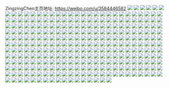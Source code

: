 ZingzingChen主页地址: https://weibo.com/u/3584446582 
![](https://wx4.sinaimg.cn/mw2000/d5a65076gy1h8v8gjkoltj22c03401ky.jpg) 
![](https://wx4.sinaimg.cn/mw2000/d5a65076gy1h8v8gky4r7j22ab31q7wi.jpg) 
![](https://wx4.sinaimg.cn/mw2000/d5a65076gy1h8v8go95r8j22c0340hdv.jpg) 
![](https://wx4.sinaimg.cn/mw2000/d5a65076gy1h8v8gf2rc7j228h2zjhdu.jpg) 
![](https://wx4.sinaimg.cn/mw2000/d5a65076gy1h8v8gme5wij22c0340x6q.jpg) 
![](https://wx4.sinaimg.cn/mw2000/d5a65076gy1h8v8giehtpj22c0340u0y.jpg) 
![](https://wx4.sinaimg.cn/mw2000/d5a65076gy1h8v8gg6yo1j228h2zrb2a.jpg) 
![](https://wx4.sinaimg.cn/mw2000/d5a65076gy1h8v8gh1k3yj224s2ulnpd.jpg) 
![](https://wx4.sinaimg.cn/mw2000/d5a65076gy1h8v8gp1ej5j21ua2ks4qp.jpg) 
![](https://wx4.sinaimg.cn/mw2000/d5a65076gy1h6wknazv84j21v52hjx6p.jpg) 
![](https://wx4.sinaimg.cn/mw2000/d5a65076gy1h6wkn1zm3oj20jp0lf78e.jpg) 
![](https://wx4.sinaimg.cn/mw2000/d5a65076gy1h6wkn516svj22c0340kjm.jpg) 
![](https://wx4.sinaimg.cn/mw2000/d5a65076gy1h6wkn5m5fcj20or121wlk.jpg) 
![](https://wx4.sinaimg.cn/mw2000/d5a65076gy1h6wkn739lqj22c03404qp.jpg) 
![](https://wx4.sinaimg.cn/mw2000/d5a65076gy1h6wkn88l6rj21hc0u00zy.jpg) 
![](https://wx4.sinaimg.cn/mw2000/d5a65076gy1h5c05biphuj21nx27wkjl.jpg) 
![](https://wx4.sinaimg.cn/mw2000/d5a65076gy1h5c05719ylj22c0340b2a.jpg) 
![](https://wx4.sinaimg.cn/mw2000/d5a65076gy1h5c058gjp3j21o0280kjl.jpg) 
![](https://wx4.sinaimg.cn/mw2000/d5a65076gy1h5c059b16jj21o0280kjl.jpg) 
![](https://wx4.sinaimg.cn/mw2000/d5a65076gy1h5c05ad40lj22c0340b29.jpg) 
![](https://wx4.sinaimg.cn/mw2000/d5a65076gy1h5c055munpj21o0280npd.jpg) 
![](https://wx4.sinaimg.cn/mw2000/d5a65076gy1h4r6jgm2p8j22c0340nj4.jpg) 
![](https://wx4.sinaimg.cn/mw2000/d5a65076gy1h4r6jifix0j22c03401ky.jpg) 
![](https://wx4.sinaimg.cn/mw2000/d5a65076gy1h4r6jea4pej22c0340qv6.jpg) 
![](https://wx4.sinaimg.cn/mw2000/d5a65076gy1h4r6jchm1cj21kw2dcb29.jpg) 
![](https://wx4.sinaimg.cn/mw2000/d5a65076gy1h4r6jfxzp3j22c0340u0x.jpg) 
![](https://wx4.sinaimg.cn/mw2000/d5a65076gy1h4r6jbb3hij22c03401ky.jpg) 
![](https://wx4.sinaimg.cn/mw2000/d5a65076gy1h4r6jjip3dj22c0340kjl.jpg) 
![](https://wx4.sinaimg.cn/mw2000/d5a65076gy1h4lg3pm8lwj21ep1vmhdt.jpg) 
![](https://wx4.sinaimg.cn/mw2000/d5a65076gy1h4lg3veuk7j21ku23shdt.jpg) 
![](https://wx4.sinaimg.cn/mw2000/d5a65076gy1h4lg3sdxt5j21x42kpb2a.jpg) 
![](https://wx4.sinaimg.cn/mw2000/d5a65076gy1h4lg3z13zyj229u3197wj.jpg) 
![](https://wx4.sinaimg.cn/mw2000/d5a65076gy1h4lg3ufq6wj21i920cnpd.jpg) 
![](https://wx4.sinaimg.cn/mw2000/d5a65076gy1h49saqo447j22c03407wh.jpg) 
![](https://wx4.sinaimg.cn/mw2000/d5a65076gy1h49sgdc2lrj22c0340u0y.jpg) 
![](https://wx4.sinaimg.cn/mw2000/d5a65076gy1h49sb1l6slj22c03407wh.jpg) 
![](https://wx4.sinaimg.cn/mw2000/d5a65076gy1h49sbdfnwlj22c0340b2a.jpg) 
![](https://wx4.sinaimg.cn/mw2000/d5a65076gy1h3ra8c3vdtj22c0340x6q.jpg) 
![](https://wx4.sinaimg.cn/mw2000/d5a65076gy1h3ra88c1pjj22c03407wl.jpg) 
![](https://wx4.sinaimg.cn/mw2000/d5a65076gy1h3ra854t05j21km23he81.jpg) 
![](https://wx4.sinaimg.cn/mw2000/d5a65076gy1h3ra8amgbuj22c03401kx.jpg) 
![](https://wx4.sinaimg.cn/mw2000/d5a65076gy1h3ra86dppij21oh28mu0x.jpg) 
![](https://wx4.sinaimg.cn/mw2000/d5a65076gy1h3ra84hmigj22c0340e83.jpg) 
![](https://wx4.sinaimg.cn/mw2000/d5a65076gy1h3ra89rqbij229m31mnpe.jpg) 
![](https://wx4.sinaimg.cn/mw2000/d5a65076gy1h2i6buaugzj21x52k7npd.jpg) 
![](https://wx4.sinaimg.cn/mw2000/d5a65076gy1h2i6bspezrj22492xdx6q.jpg) 
![](https://wx4.sinaimg.cn/mw2000/d5a65076gy1h2i6c1zp83j21gd1v94qq.jpg) 
![](https://wx4.sinaimg.cn/mw2000/d5a65076gy1h2i6bx00xyj21uo18g4d3.jpg) 
![](https://wx4.sinaimg.cn/mw2000/d5a65076gy1h2i6bwhzpej21uo18gqrp.jpg) 
![](https://wx4.sinaimg.cn/mw2000/d5a65076gy1h2i6c3oo39j22c03407wi.jpg) 
![](https://wx4.sinaimg.cn/mw2000/d5a65076gy1h2i6gy6aznj23402c0x6p.jpg) 
![](https://wx4.sinaimg.cn/mw2000/d5a65076gy1h2i6now955j21nz26l1ky.jpg) 
![](https://wx4.sinaimg.cn/mw2000/d5a65076gy1h23oybyg0ij21dn1u67wi.jpg) 
![](https://wx4.sinaimg.cn/mw2000/d5a65076gy1h23oyfs09ej22g41u01l0.jpg) 
![](https://wx4.sinaimg.cn/mw2000/d5a65076gy1h23oyjgdzoj21ij20pkjm.jpg) 
![](https://wx4.sinaimg.cn/mw2000/d5a65076gy1h23oykrvpvj22c033zu0y.jpg) 
![](https://wx4.sinaimg.cn/mw2000/d5a65076gy1h23oymq0iqj23402c01l0.jpg) 
![](https://wx4.sinaimg.cn/mw2000/d5a65076gy1h23oyp0067j22bn340u0y.jpg) 
![](https://wx4.sinaimg.cn/mw2000/d5a65076gy1h23oy962arj22c033zqv5.jpg) 
![](https://wx4.sinaimg.cn/mw2000/d5a65076gy1h23oyrk526j222j2rehdu.jpg) 
![](https://wx4.sinaimg.cn/mw2000/d5a65076gy1h1z7c3mfofj20u00x8dk3.jpg) 
![](https://wx4.sinaimg.cn/mw2000/d5a65076gy1h1z7c437hej20u0140n3s.jpg) 
![](https://wx4.sinaimg.cn/mw2000/d5a65076gy1h1z7c6cictj20u00u0tf1.jpg) 
![](https://wx4.sinaimg.cn/mw2000/d5a65076gy1h1z7c5wdnkj20u014016r.jpg) 
![](https://wx4.sinaimg.cn/mw2000/d5a65076gy1h1z7c36n9ej21400u0q95.jpg) 
![](https://wx4.sinaimg.cn/mw2000/d5a65076gy1h1z7c57rjbj20u0140wq2.jpg) 
![](https://wx4.sinaimg.cn/mw2000/d5a65076gy1h1z7c78vn4j20u0140gro.jpg) 
![](https://wx4.sinaimg.cn/mw2000/d5a65076gy1h1z7c2ozgbj20u0140gt6.jpg) 
![](https://wx4.sinaimg.cn/mw2000/d5a65076gy1h1z7c6rfv1j20u0140464.jpg) 
![](https://wx4.sinaimg.cn/mw2000/d5a65076gy1h1hs4ocv4dj20u01400yd.jpg) 
![](https://wx4.sinaimg.cn/mw2000/d5a65076gy1h1hs4en0dij20u0140afy.jpg) 
![](https://wx4.sinaimg.cn/mw2000/d5a65076gy1h1hs49ci5dj20u0140q7r.jpg) 
![](https://wx4.sinaimg.cn/mw2000/d5a65076gy1h1hs4g86zmj20u0140ag4.jpg) 
![](https://wx4.sinaimg.cn/mw2000/d5a65076gy1h1hs4m3ux1j20u0140jz1.jpg) 
![](https://wx4.sinaimg.cn/mw2000/d5a65076gy1h1hs4hzqb8j20u01407ar.jpg) 
![](https://wx4.sinaimg.cn/mw2000/d5a65076gy1h1hs4jtgz2j20u015ygra.jpg) 
![](https://wx4.sinaimg.cn/mw2000/d5a65076gy1h1hs4cqbw4j20u0140dl8.jpg) 
![](https://wx4.sinaimg.cn/mw2000/d5a65076gy1h1hs4b7qv6j20u0160tf4.jpg) 
![](https://wx4.sinaimg.cn/mw2000/d5a65076gy1h1a8e9ivwfj20u014046c.jpg) 
![](https://wx4.sinaimg.cn/mw2000/d5a65076gy1h1a8e8w1gsj20u01e1117.jpg) 
![](https://wx4.sinaimg.cn/mw2000/d5a65076gy1h1a8e7vvuaj20u012l440.jpg) 
![](https://wx4.sinaimg.cn/mw2000/d5a65076gy1h1a8eabnmaj20u01sygsc.jpg) 
![](https://wx4.sinaimg.cn/mw2000/d5a65076gy1h1a8fxaxycj20u00midlm.jpg) 
![](https://wx4.sinaimg.cn/mw2000/d5a65076gy1h1a8ktdffkj21410u049t.jpg) 
![](https://wx4.sinaimg.cn/mw2000/d5a65076gy1h1a8kt0j8lj20u0140ahx.jpg) 
![](https://wx4.sinaimg.cn/mw2000/d5a65076ly1h0rakk3bjhj20u013ydnx.jpg) 
![](https://wx4.sinaimg.cn/mw2000/d5a65076ly1h0ragzekodj20u0140agq.jpg) 
![](https://wx4.sinaimg.cn/mw2000/d5a65076ly1h0ragy5oprj20u0140dna.jpg) 
![](https://wx4.sinaimg.cn/mw2000/d5a65076ly1h0ragxjni7j20u0140wl3.jpg) 
![](https://wx4.sinaimg.cn/mw2000/d5a65076ly1h0ragz3v1wj20u0140n4s.jpg) 
![](https://wx4.sinaimg.cn/mw2000/d5a65076ly1h0raipi3ocj20u00xb7ai.jpg) 
![](https://wx4.sinaimg.cn/mw2000/d5a65076ly1h0ragzy7yjj20u0140q95.jpg) 
![](https://wx4.sinaimg.cn/mw2000/d5a65076ly1h0raip6rtkj213e0u0144.jpg) 
![](https://wx4.sinaimg.cn/mw2000/d5a65076gy1h01xwkidmnj21ba1adqcf.jpg) 
![](https://wx4.sinaimg.cn/mw2000/d5a65076gy1h01xwjxmfmj21ba1bah1x.jpg) 
![](https://wx4.sinaimg.cn/mw2000/d5a65076gy1gzy2a3wam0j20wi1ya7wh.jpg) 
![](https://wx4.sinaimg.cn/mw2000/d5a65076gy1gzy2abegu8j21kw2dce82.jpg) 
![](https://wx4.sinaimg.cn/mw2000/d5a65076gy1gzy2a7i55ej22c033yqv6.jpg) 
![](https://wx4.sinaimg.cn/mw2000/d5a65076gy1gzy2a1gciej215o1n17wh.jpg) 
![](https://wx4.sinaimg.cn/mw2000/d5a65076gy1gzy2a608ppj20wi1ya1kx.jpg) 
![](https://wx4.sinaimg.cn/mw2000/d5a65076gy1gzy2a93txpj22c03401kz.jpg) 
![](https://wx4.sinaimg.cn/mw2000/d5a65076gy1gzy2a5ej4lj211c33yhdt.jpg) 
![](https://wx4.sinaimg.cn/mw2000/d5a65076gy1gzy2a4l4ouj20uk47n7wd.jpg) 
![](https://wx4.sinaimg.cn/mw2000/d5a65076gy1gzy2a2wmejj211c33ynpd.jpg) 
![](https://wx4.sinaimg.cn/mw2000/d5a65076gy1gzvzq9z2buj20u01407bd.jpg) 
![](https://wx4.sinaimg.cn/mw2000/d5a65076gy1gzci8qn5coj213q0u00ws.jpg) 
![](https://wx4.sinaimg.cn/mw2000/d5a65076gy1gzci8doa9ij20u0140wld.jpg) 
![](https://wx4.sinaimg.cn/mw2000/d5a65076gy1gzci8mxxd7j20u013zn40.jpg) 
![](https://wx4.sinaimg.cn/mw2000/d5a65076gy1gzci8ut1awj20u00u0dl3.jpg) 
![](https://wx4.sinaimg.cn/mw2000/d5a65076gy1gzci8lbkjcj20u011igt6.jpg) 
![](https://wx4.sinaimg.cn/mw2000/d5a65076gy1gz5e90oouqj20u0140ahu.jpg) 
![](https://wx4.sinaimg.cn/mw2000/d5a65076gy1gyrebqm9mzj20u0140tgn.jpg) 
![](https://wx4.sinaimg.cn/mw2000/d5a65076gy1gyrebtwkrmj21410u0qcq.jpg) 
![](https://wx4.sinaimg.cn/mw2000/d5a65076gy1gyrebwu3wuj20u01400ys.jpg) 
![](https://wx4.sinaimg.cn/mw2000/d5a65076ly1gxwb4r75e0j20u0161jz1.jpg) 
![](https://wx4.sinaimg.cn/mw2000/d5a65076ly1gxwb52mlblj20u0145gp0.jpg) 
![](https://wx4.sinaimg.cn/mw2000/d5a65076ly1gxwb50rq13j20u0139dka.jpg) 
![](https://wx4.sinaimg.cn/mw2000/d5a65076ly1gxwb58ibdlj20u014d119.jpg) 
![](https://wx4.sinaimg.cn/mw2000/d5a65076ly1gxwb4wy4luj20u0140agj.jpg) 
![](https://wx4.sinaimg.cn/mw2000/d5a65076ly1gxq9dutv1hj21m923zhdt.jpg) 
![](https://wx4.sinaimg.cn/mw2000/d5a65076ly1gxq9dwk1ebj21j321eb29.jpg) 
![](https://wx4.sinaimg.cn/mw2000/d5a65076ly1gwm6pyi9qwj21io20wkfk.jpg) 
![](https://wx4.sinaimg.cn/mw2000/d5a65076ly1gwm6q0s4d2j20xc38okjl.jpg) 
![](https://wx4.sinaimg.cn/mw2000/d5a65076ly1gwm6pzjr3kj21vk1eotty.jpg) 
![](https://wx4.sinaimg.cn/mw2000/d5a65076ly1gwm6q16q33j20to0sy11p.jpg) 
![](https://wx4.sinaimg.cn/mw2000/d5a65076ly1gwm6pxgxqnj21bg0zjdpo.jpg) 
![](https://wx4.sinaimg.cn/mw2000/d5a65076ly1gwm6q22retj21nw1nwu0x.jpg) 
![](https://wx4.sinaimg.cn/mw2000/d5a65076ly1gwm6px1igfj20xc3w0e81.jpg) 
![](https://wx4.sinaimg.cn/mw2000/d5a65076ly1gwm6q06fp3j20uk67znpe.jpg) 
![](https://wx4.sinaimg.cn/mw2000/d5a65076ly1gwm6py1yqjj23402c0e82.jpg) 
![](https://wx4.sinaimg.cn/mw2000/d5a65076ly1gwm6q5edywj22gu340qv6.jpg) 
![](https://wx4.sinaimg.cn/mw2000/d5a65076ly1gwm6q4fy31j22c033xnpe.jpg) 
![](https://wx4.sinaimg.cn/mw2000/d5a65076ly1gw6wx4j5b7j225n1peu0x.jpg) 
![](https://wx4.sinaimg.cn/mw2000/d5a65076ly1gw6wx2yx5tj225s1mce81.jpg) 
![](https://wx4.sinaimg.cn/mw2000/d5a65076ly1gw6wxtck27j21gn13h1im.jpg) 
![](https://wx4.sinaimg.cn/mw2000/d5a65076ly1gw6wx5569rj20zk1bedr0.jpg) 
![](https://wx4.sinaimg.cn/mw2000/d5a65076ly1gw6wx3nwhlj21y21fbhdt.jpg) 
![](https://wx4.sinaimg.cn/mw2000/d5a65076ly1gw6wx2bj7xj21ig14utra.jpg) 
![](https://wx4.sinaimg.cn/mw2000/d5a65076ly1gw6wx6mj74j22sn1znqv7.jpg) 
![](https://wx4.sinaimg.cn/mw2000/d5a65076ly1gw6wx1uprfj21me25su0x.jpg) 
![](https://wx4.sinaimg.cn/mw2000/d5a65076ly1gw6wx11umrj20kc0cujua.jpg) 
![](https://wx4.sinaimg.cn/mw2000/d5a65076ly1gvzi42vubzj21682azh9b.jpg) 
![](https://wx4.sinaimg.cn/mw2000/d5a65076ly1gvzi423bauj21np2d7kjl.jpg) 
![](https://wx4.sinaimg.cn/mw2000/d5a65076ly1gvzi4kdea1j21802bw4qp.jpg) 
![](https://wx4.sinaimg.cn/mw2000/d5a65076ly1gvzi4nqmu8j21x02k14qq.jpg) 
![](https://wx4.sinaimg.cn/mw2000/d5a65076ly1gvzi7eckmmj21o02807wi.jpg) 
![](https://wx4.sinaimg.cn/mw2000/d5a65076ly1gvzi4m5izuj221b2s81ky.jpg) 
![](https://wx4.sinaimg.cn/mw2000/d5a65076ly1gvweri3wd4j20u011i10v.jpg) 
![](https://wx4.sinaimg.cn/mw2000/d5a65076ly1gvwerspw0lj20u0140gwy.jpg) 
![](https://wx4.sinaimg.cn/mw2000/d5a65076ly1gvwernu32vj20u011idnx.jpg) 
![](https://wx4.sinaimg.cn/mw2000/d5a65076ly1gvrzym8vmuj20u014idty.jpg) 
![](https://wx4.sinaimg.cn/mw2000/d5a65076ly1gvrzyh87xrj20u0280nc7.jpg) 
![](https://wx4.sinaimg.cn/mw2000/d5a65076ly1gvrzypax6nj20u014049s.jpg) 
![](https://wx4.sinaimg.cn/mw2000/d5a65076ly1gvrzys70vuj21400u0tl5.jpg) 
![](https://wx4.sinaimg.cn/mw2000/d5a65076ly1gvrzybxuwwj20u0140wpn.jpg) 
![](https://wx4.sinaimg.cn/mw2000/d5a65076ly1gvrzyxeya3j20u0140tn1.jpg) 
![](https://wx4.sinaimg.cn/mw2000/003UzYiygy1gv6vvy93s3j60u0140k1402.jpg) 
![](https://wx4.sinaimg.cn/mw2000/003UzYiygy1gv6vw2vxu9j60u014047i02.jpg) 
![](https://wx4.sinaimg.cn/mw2000/003UzYiygy1gv6vwhim6lj60ku0rswh702.jpg) 
![](https://wx4.sinaimg.cn/mw2000/003UzYiygy1gv6vwj6lrhj60u014011802.jpg) 
![](https://wx4.sinaimg.cn/mw2000/003UzYiygy1gv6vwl5sasj60u0140tkn02.jpg) 
![](https://wx4.sinaimg.cn/mw2000/003UzYiygy1gv6vwqtitkj60u01407gb02.jpg) 
![](https://wx4.sinaimg.cn/mw2000/003UzYiygy1gv6vwvbnwpj60u0140wmz02.jpg) 
![](https://wx4.sinaimg.cn/mw2000/003UzYiygy1gv6vx1kdghj60u013zk0802.jpg) 
![](https://wx4.sinaimg.cn/mw2000/003UzYiygy1gv6vx2rf7nj61400u00zk02.jpg) 
![](https://wx4.sinaimg.cn/mw2000/003UzYiygy1gv3i2wuj91j62c03401l102.jpg) 
![](https://wx4.sinaimg.cn/mw2000/003UzYiygy1gv3i36emsfj624z2un4qs02.jpg) 
![](https://wx4.sinaimg.cn/mw2000/003UzYiyly1gunn65i9ykj60u0141wky02.jpg) 
![](https://wx4.sinaimg.cn/mw2000/003UzYiyly1gunn63ywxuj60u014048n02.jpg) 
![](https://wx4.sinaimg.cn/mw2000/003UzYiyly1gunn64om9pj60u0140dkb02.jpg) 
![](https://wx4.sinaimg.cn/mw2000/003UzYiyly1gunn62vz4uj60u0140dma02.jpg) 
![](https://wx4.sinaimg.cn/mw2000/003UzYiyly1gunn67zbi7j60u01407az02.jpg) 
![](https://wx4.sinaimg.cn/mw2000/003UzYiyly1gunn66ea1nj60u01400z902.jpg) 
![](https://wx4.sinaimg.cn/mw2000/003UzYiyly1gunn623pruj60u013zaed02.jpg) 
![](https://wx4.sinaimg.cn/mw2000/003UzYiyly1gunn67a37qj60u0140tfy02.jpg) 
![](https://wx4.sinaimg.cn/mw2000/003UzYiyly1gunn68me29j60u0140q9002.jpg) 
![](https://wx4.sinaimg.cn/mw2000/003UzYiyly1guiy2duszzj60u01vi7mo02.jpg) 
![](https://wx4.sinaimg.cn/mw2000/d5a65076ly1guiy2ci257j20py25sne7.jpg) 
![](https://wx4.sinaimg.cn/mw2000/003UzYiyly1gue3afc5sbj60u0140qao02.jpg) 
![](https://wx4.sinaimg.cn/mw2000/003UzYiyly1gue3aeruwkj60u013dwma02.jpg) 
![](https://wx4.sinaimg.cn/mw2000/003UzYiyly1gue3adwns3j60u011hdnl02.jpg) 
![](https://wx4.sinaimg.cn/mw2000/003UzYiyly1gue3adf19dj60u018haje02.jpg) 
![](https://wx4.sinaimg.cn/mw2000/003UzYiyly1gue3act0dhj60u0144tgl02.jpg) 
![](https://wx4.sinaimg.cn/mw2000/d5a65076ly1gu5zel2ip6j20u0140485.jpg) 
![](https://wx4.sinaimg.cn/mw2000/d5a65076ly1gu5zejyjrlj20u0140483.jpg) 
![](https://wx4.sinaimg.cn/mw2000/d5a65076ly1gu5zem5byej20u014011z.jpg) 
![](https://wx4.sinaimg.cn/mw2000/d5a65076ly1gu5zemvg72j20u0140dp4.jpg) 
![](https://wx4.sinaimg.cn/mw2000/d5a65076ly1gu5zeof2owj20u0140the.jpg) 
![](https://wx4.sinaimg.cn/mw2000/d5a65076ly1gu5zenmlxuj20u0140jyv.jpg) 
![](https://wx4.sinaimg.cn/mw2000/d5a65076ly1gu4zp31dptj20u0140tfg.jpg) 
![](https://wx4.sinaimg.cn/mw2000/d5a65076ly1gu4zp3sp94j20u0141n40.jpg) 
![](https://wx4.sinaimg.cn/mw2000/d5a65076gy1gtz8qpu4fjj222s340npd.jpg) 
![](https://wx4.sinaimg.cn/mw2000/d5a65076gy1gtz8qm12o4j222l340b2a.jpg) 
![](https://wx4.sinaimg.cn/mw2000/d5a65076gy1gtz8qyt8n3j222s2rqqv5.jpg) 
![](https://wx4.sinaimg.cn/mw2000/d5a65076gy1gtz8qwm9fkj222s340x6q.jpg) 
![](https://wx4.sinaimg.cn/mw2000/d5a65076gy1gtz8r12vwsj21z42ylqv6.jpg) 
![](https://wx4.sinaimg.cn/mw2000/d5a65076gy1gtz8qt5mi4j220w2p7u0x.jpg) 
![](https://wx4.sinaimg.cn/mw2000/d5a65076gy1gtz8qktkj3j21ji220tpz.jpg) 
![](https://wx4.sinaimg.cn/mw2000/d5a65076gy1gtz8qzveafj220e2oihdt.jpg) 
![](https://wx4.sinaimg.cn/mw2000/d5a65076gy1gtz8qk1qfkj22pi2piqv6.jpg) 
![](https://wx4.sinaimg.cn/mw2000/d5a65076gy1gtunshxca7j222s3401ky.jpg) 
![](https://wx4.sinaimg.cn/mw2000/d5a65076gy1gtuns81to1j21y12wwnpd.jpg) 
![](https://wx4.sinaimg.cn/mw2000/d5a65076gy1gtuns975auj21ty1tykjl.jpg) 
![](https://wx4.sinaimg.cn/mw2000/d5a65076gy1gtunsbvvw0j222s3404qq.jpg) 
![](https://wx4.sinaimg.cn/mw2000/d5a65076gy1gtunse7sp2j222s3401ky.jpg) 
![](https://wx4.sinaimg.cn/mw2000/d5a65076gy1gtunsfagjtj21u31u3b29.jpg) 
![](https://wx4.sinaimg.cn/mw2000/d5a65076gy1gtunsgcrttj21fc1wg7wh.jpg) 
![](https://wx4.sinaimg.cn/mw2000/d5a65076gy1gtunskolv1j222s3404qq.jpg) 
![](https://wx4.sinaimg.cn/mw2000/d5a65076gy1gtuns70isfj21w51w57wh.jpg) 
![](https://wx4.sinaimg.cn/mw2000/d5a65076gy1gttdz74ta6j21o0280kjm.jpg) 
![](https://wx4.sinaimg.cn/mw2000/d5a65076gy1gttdz47a2bj21o0280npe.jpg) 
![](https://wx4.sinaimg.cn/mw2000/d5a65076gy1gttdzazgdej21o0280npe.jpg) 
![](https://wx4.sinaimg.cn/mw2000/d5a65076gy1gtj80giabtj21jo1zwnpd.jpg) 
![](https://wx4.sinaimg.cn/mw2000/d5a65076gy1gtj80j0wisj20k00u0wla.jpg) 
![](https://wx4.sinaimg.cn/mw2000/d5a65076gy1gtj80m8j1wj21hg1z97wh.jpg) 
![](https://wx4.sinaimg.cn/mw2000/d5a65076gy1gtj80kykd9j21vt2zpe83.jpg) 
![](https://wx4.sinaimg.cn/mw2000/d5a65076gy1gtj80oxdboj21hm1zi7wh.jpg) 
![](https://wx4.sinaimg.cn/mw2000/d5a65076gy1gtj80iifruj21ih20me81.jpg) 
![](https://wx4.sinaimg.cn/mw2000/d5a65076gy1gtj80pt8azj21ha1z1e81.jpg) 
![](https://wx4.sinaimg.cn/mw2000/d5a65076gy1gtj80qus7gj22801o0hdt.jpg) 
![](https://wx4.sinaimg.cn/mw2000/d5a65076gy1gtj80nlyk7j21891tex6p.jpg) 
![](https://wx4.sinaimg.cn/mw2000/d5a65076gy1gtj80hhtkkj21411qh7wh.jpg) 
![](https://wx4.sinaimg.cn/mw2000/d5a65076gy1gthn2577z5j21hq1zn7wi.jpg) 
![](https://wx4.sinaimg.cn/mw2000/d5a65076gy1gthn0sfyydj23402c0b2b.jpg) 
![](https://wx4.sinaimg.cn/mw2000/d5a65076gy1gthn0q72dyj21mh25zb2a.jpg) 
![](https://wx4.sinaimg.cn/mw2000/d5a65076gy1gthn0uno03j22801o0b2a.jpg) 
![](https://wx4.sinaimg.cn/mw2000/d5a65076gy1gtf77z759sj21g51xikjl.jpg) 
![](https://wx4.sinaimg.cn/mw2000/d5a65076gy1gtf77y6a4vj23402c0u0x.jpg) 
![](https://wx4.sinaimg.cn/mw2000/d5a65076gy1gtf782t39wj22c0340kjm.jpg) 
![](https://wx4.sinaimg.cn/mw2000/d5a65076gy1gtf781isilj22c0340hdv.jpg) 
![](https://wx4.sinaimg.cn/mw2000/d5a65076gy1gtf784licaj22c0340b2b.jpg) 
![](https://wx4.sinaimg.cn/mw2000/d5a65076gy1gtf7803xl0j22c03401kx.jpg) 
![](https://wx4.sinaimg.cn/mw2000/d5a65076gy1gta41i1soqj20v91jj4lk.jpg) 
![](https://wx4.sinaimg.cn/mw2000/d5a65076gy1gta41djzaoj20y11oi1kx.jpg) 
![](https://wx4.sinaimg.cn/mw2000/d5a65076gy1gta41h1hjij22c0340x6s.jpg) 
![](https://wx4.sinaimg.cn/mw2000/d5a65076gy1gta41ee6qej208q0bngle.jpg) 
![](https://wx4.sinaimg.cn/mw2000/d5a65076gy1gta41ksmwfj22c03404qs.jpg) 
![](https://wx4.sinaimg.cn/mw2000/d5a65076gy1gta41lcpwyj201g01x0eh.jpg) 
![](https://wx4.sinaimg.cn/mw2000/d5a65076gy1gt8gqgvsdxj22801o0hdu.jpg) 
![](https://wx4.sinaimg.cn/mw2000/d5a65076gy1gt8gqmv9asj22c03401kz.jpg) 
![](https://wx4.sinaimg.cn/mw2000/d5a65076gy1gt8gqj7m7zj22801o0b2a.jpg) 
![](https://wx4.sinaimg.cn/mw2000/d5a65076gy1gt8gqq8rgwj22c03407wj.jpg) 
![](https://wx4.sinaimg.cn/mw2000/d5a65076gy1gt8gr2lz9qj21w12j2u0y.jpg) 
![](https://wx4.sinaimg.cn/mw2000/d5a65076gy1gt8gqs7h49j22c02c0hdt.jpg) 
![](https://wx4.sinaimg.cn/mw2000/d5a65076gy1gt8gqvoc6yj23402c0qv6.jpg) 
![](https://wx4.sinaimg.cn/mw2000/d5a65076gy1gt8gqyxu2qj22c02c0npd.jpg) 
![](https://wx4.sinaimg.cn/mw2000/d5a65076gy1gt8gqdy6koj20sg16o4mr.jpg) 
![](https://wx4.sinaimg.cn/mw2000/d5a65076gy1gt2evwwtipj21o0280kjl.jpg) 
![](https://wx4.sinaimg.cn/mw2000/d5a65076gy1gt2ew2nv8cj22c0340hdu.jpg) 
![](https://wx4.sinaimg.cn/mw2000/d5a65076gy1gt2evxrbmzj21mc25snpd.jpg) 
![](https://wx4.sinaimg.cn/mw2000/003UzYiygy1gt2evvuew4j63402c0b2b02.jpg) 
![](https://wx4.sinaimg.cn/mw2000/d5a65076gy1gt2ew5ibxxj23402c04qr.jpg) 
![](https://wx4.sinaimg.cn/mw2000/d5a65076gy1gt2ew64wt6j216z1lbnkg.jpg) 
![](https://wx4.sinaimg.cn/mw2000/d5a65076gy1gt2evzjh5yj229k32mb2c.jpg) 
![](https://wx4.sinaimg.cn/mw2000/003UzYiygy1gt2ew13fh0j62c0340e8302.jpg) 
![](https://wx4.sinaimg.cn/mw2000/d5a65076gy1gt2ew4543zj22u624mqv6.jpg) 
![](https://wx4.sinaimg.cn/mw2000/d5a65076ly1gr5nf03svcj22c0340b2g.jpg) 
![](https://wx4.sinaimg.cn/mw2000/d5a65076ly1gr5nf3sjfgj22c02c04gk.jpg) 
![](https://wx4.sinaimg.cn/mw2000/d5a65076ly1gr5nf2qdq9j21o02807wh.jpg) 
![](https://wx4.sinaimg.cn/mw2000/d5a65076ly1gr5nf5zkatj21pe1pe1kx.jpg) 
![](https://wx4.sinaimg.cn/mw2000/d5a65076ly1gr5nfb7s8jj20u01407i3.jpg) 
![](https://wx4.sinaimg.cn/mw2000/d5a65076ly1gr5nf6ykfvj22c02c0k8g.jpg) 
![](https://wx4.sinaimg.cn/mw2000/d5a65076ly1gr5nf8k5wdj22c02c07jw.jpg) 
![](https://wx4.sinaimg.cn/mw2000/d5a65076ly1gr5nfafv3xj21oy1qvtqc.jpg) 
![](https://wx4.sinaimg.cn/mw2000/d5a65076ly1gr5nf0ycp9j20mi0u0dnu.jpg) 
![](https://wx4.sinaimg.cn/mw2000/d5a65076ly1gq5kweia8mj21o02807wk.jpg) 
![](https://wx4.sinaimg.cn/mw2000/d5a65076ly1gq5kw9axqjj21o01o0e81.jpg) 
![](https://wx4.sinaimg.cn/mw2000/d5a65076ly1gq5kwbuwccj21o02801l2.jpg) 
![](https://wx4.sinaimg.cn/mw2000/d5a65076ly1gq5kwfs8k0j21o0280hdt.jpg) 
![](https://wx4.sinaimg.cn/mw2000/d5a65076ly1gq5kwqjjioj22c03407wq.jpg) 
![](https://wx4.sinaimg.cn/mw2000/d5a65076ly1gq5kwn0evuj21o0287e81.jpg) 
![](https://wx4.sinaimg.cn/mw2000/d5a65076ly1gq5kwlwuovj21o02804qs.jpg) 
![](https://wx4.sinaimg.cn/mw2000/d5a65076ly1gq5kwgfspej21o0280kjl.jpg) 
![](https://wx4.sinaimg.cn/mw2000/d5a65076ly1gq5kwj6pr1j21o02801l0.jpg) 
![](https://wx4.sinaimg.cn/mw2000/d5a65076ly1gq15j3dc80j22c0340e8a.jpg) 
![](https://wx4.sinaimg.cn/mw2000/d5a65076ly1gq15iprzykj23402c0b2q.jpg) 
![](https://wx4.sinaimg.cn/mw2000/d5a65076ly1gq15jfva5tj2297309npq.jpg) 
![](https://wx4.sinaimg.cn/mw2000/d5a65076ly1gq15k8rggcj21ka230x6p.jpg) 
![](https://wx4.sinaimg.cn/mw2000/d5a65076ly1gq15k2bfxcj22c03404qv.jpg) 
![](https://wx4.sinaimg.cn/mw2000/d5a65076ly1gq15k6cxw7j22bt340x6r.jpg) 
![](https://wx4.sinaimg.cn/mw2000/d5a65076ly1gq15jvc003j22c02c0kjv.jpg) 
![](https://wx4.sinaimg.cn/mw2000/d5a65076ly1gq15i2fudkj22c02c0qv9.jpg) 
![](https://wx4.sinaimg.cn/mw2000/d5a65076ly1gq15hymwrij22c0340u17.jpg) 
![](https://wx4.sinaimg.cn/mw2000/d5a65076ly1gpsutfol05j21yr1eohdt.jpg) 
![](https://wx4.sinaimg.cn/mw2000/d5a65076ly1gpsutel3syj21bl1rhhdv.jpg) 
![](https://wx4.sinaimg.cn/mw2000/d5a65076ly1gpsuth3gotj21uo1byhdt.jpg) 
![](https://wx4.sinaimg.cn/mw2000/d5a65076ly1gpsutg2gdsj21vo1dfe7k.jpg) 
![](https://wx4.sinaimg.cn/mw2000/d5a65076ly1gpsutf5tvcj223d1lsqv5.jpg) 
![](https://wx4.sinaimg.cn/mw2000/d5a65076ly1gpsutgiayij21v81d6b29.jpg) 
![](https://wx4.sinaimg.cn/mw2000/d5a65076ly1gpsutif2dqj23402c0b2c.jpg) 
![](https://wx4.sinaimg.cn/mw2000/d5a65076ly1gpsuta33s7j22rf2bzkjv.jpg) 
![](https://wx4.sinaimg.cn/mw2000/d5a65076ly1gpsutjvuwpj23402c01l1.jpg) 
![](https://wx4.sinaimg.cn/mw2000/d5a65076ly1gpsutdcim9j23402c0e8b.jpg) 
![](https://wx4.sinaimg.cn/mw2000/d5a65076ly1gpobnywhzwj22c03401ky.jpg) 
![](https://wx4.sinaimg.cn/mw2000/d5a65076ly1gpobp4mw3uj22c03401kz.jpg) 
![](https://wx4.sinaimg.cn/mw2000/d5a65076ly1gpobo7i89nj22c0340x6q.jpg) 
![](https://wx4.sinaimg.cn/mw2000/d5a65076ly1gpobnv6kvhj22c0340qv6.jpg) 
![](https://wx4.sinaimg.cn/mw2000/d5a65076ly1gpobobih6zj23402c0x6q.jpg) 
